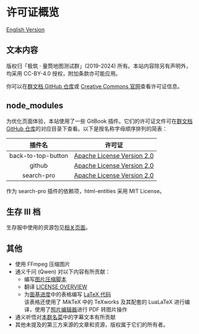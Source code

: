 # 许可证概览

[English Version](license_overview_en.md)

## 文本内容

版权归「极筑 · 量筒地图测试群」(2019-2024) 所有。本站内容除另有声明外，均采用 CC-BY-4.0 授权，附加条款亦可能应用。

你可以在[群文档 GitHub 仓库](https://github.com/PumpkinJui/groupdocs/blob/main/LICENSE)或 [Creative Commons 官网](https://creativecommons.org/licenses/by/4.0/deed.zh-hans)查看许可证信息。

## node_modules

为优化页面体验，本站使用了一些 GitBook 插件。它们的许可证文件可在[群文档 GitHub 仓库](https://github.com/PumpkinJui/groupdocs/blob/main/node_modules/)的对应目录下查看。以下是按名称字母顺序排列的简表：

| 插件名 | 许可证 |
| :---: | :---: |
| back-to-top-button | [Apache License Version 2.0](https://www.apache.org/licenses/LICENSE-2.0) |
| github | [Apache License Version 2.0](https://www.apache.org/licenses/LICENSE-2.0) |
| search-pro | [Apache License Version 2.0](https://www.apache.org/licenses/LICENSE-2.0) |

作为 search-pro 插件的依赖项，html-entities 采用 MIT License。

## 生存 III 档

生存服中使用的资源包见[相关页面](../documents/SurvivalIII/SurvivalIII.md)。

## 其他

- 使用 FFmpeg 压缩图片
- 通义千问 (Qwen) 对以下内容有所贡献：
  - 编写[图片压缩脚本](https://github.com/PumpkinJui/groupdocs-images/blob/main/compress.sh)
  - 翻译 [LICENSE OVERVIEW](license_overview_en.md)
  - 为[面基进度](../documents/meeting_offline.md)中的表格编写 [LaTeX 代码](https://github.com/PumpkinJui/groupdocs-images/blob/main/assets/meeting_offline/)  
    该表格还使用了 MikTeX 中的 TeXworks 及其配套的 LuaLaTeX 进行编译，使用了[照片编辑器](https://github.com/dev-macgyver/PhotoEditor)进行 PDF 转图片操作
- 通义听悟对[本群名菜](../documents/menu.md)中的字幕文本有所贡献
- 其他未提及的第三方来源的文章和资源，版权属于它们的所有者。
